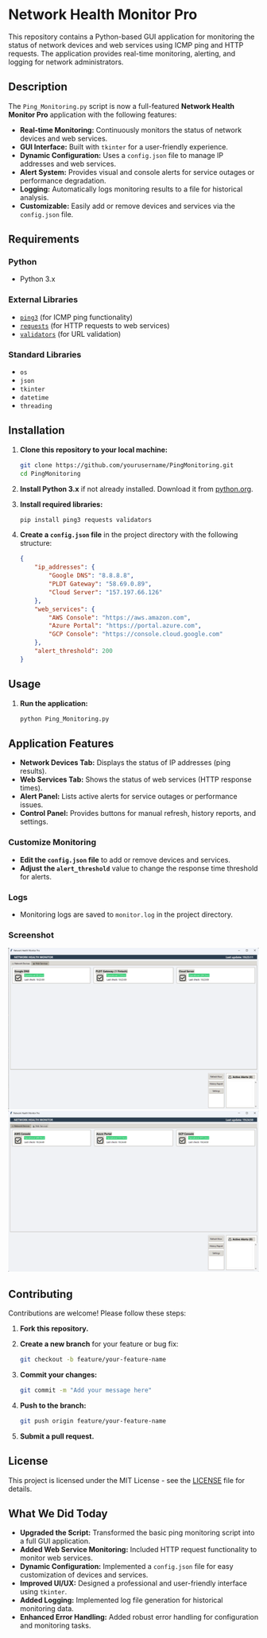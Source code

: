 # Network Health Monitor Pro

This repository contains a Python-based GUI application for monitoring the status of network devices and web services using ICMP ping and HTTP requests. The application provides real-time monitoring, alerting, and logging for network administrators.

## Description

The `Ping_Monitoring.py` script is now a full-featured **Network Health Monitor Pro** application with the following features:

- **Real-time Monitoring:** Continuously monitors the status of network devices and web services.
- **GUI Interface:** Built with `tkinter` for a user-friendly experience.
- **Dynamic Configuration:** Uses a `config.json` file to manage IP addresses and web services.
- **Alert System:** Provides visual and console alerts for service outages or performance degradation.
- **Logging:** Automatically logs monitoring results to a file for historical analysis.
- **Customizable:** Easily add or remove devices and services via the `config.json` file.

## Requirements

### Python

- Python 3.x

### External Libraries

- [`ping3`](https://pypi.org/project/ping3/) (for ICMP ping functionality)
- [`requests`](https://pypi.org/project/requests/) (for HTTP requests to web services)
- [`validators`](https://pypi.org/project/validators/) (for URL validation)

### Standard Libraries

- `os`
- `json`
- `tkinter`
- `datetime`
- `threading`

## Installation

1. **Clone this repository to your local machine:**

    ```bash
    git clone https://github.com/yourusername/PingMonitoring.git
    cd PingMonitoring
    ```

2. **Install Python 3.x** if not already installed. Download it from [python.org](https://www.python.org/).

3. **Install required libraries:**

    ```bash
    pip install ping3 requests validators
    ```

4. **Create a `config.json` file** in the project directory with the following structure:

    ```json
    {
        "ip_addresses": {
            "Google DNS": "8.8.8.8",
            "PLDT Gateway": "58.69.0.89",
            "Cloud Server": "157.197.66.126"
        },
        "web_services": {
            "AWS Console": "https://aws.amazon.com",
            "Azure Portal": "https://portal.azure.com",
            "GCP Console": "https://console.cloud.google.com"
        },
        "alert_threshold": 200
    }
    ```

## Usage

1. **Run the application:**

    ```bash
    python Ping_Monitoring.py
    ```

## Application Features

- **Network Devices Tab:** Displays the status of IP addresses (ping results).
- **Web Services Tab:** Shows the status of web services (HTTP response times).
- **Alert Panel:** Lists active alerts for service outages or performance issues.
- **Control Panel:** Provides buttons for manual refresh, history reports, and settings.

### Customize Monitoring

- **Edit the `config.json` file** to add or remove devices and services.
- **Adjust the `alert_threshold`** value to change the response time threshold for alerts.

### Logs

- Monitoring logs are saved to `monitor.log` in the project directory.

### Screenshot

![Network Health Monitor Pro](images/screenshot_net.png)  
![Network Health Monitor Pro 2](images/screenshot_web.png)

## Contributing

Contributions are welcome! Please follow these steps:

1. **Fork this repository.**

2. **Create a new branch** for your feature or bug fix:

    ```bash
    git checkout -b feature/your-feature-name
    ```

3. **Commit your changes:**

    ```bash
    git commit -m "Add your message here"
    ```

4. **Push to the branch:**

    ```bash
    git push origin feature/your-feature-name
    ```

5. **Submit a pull request.**

## License

This project is licensed under the MIT License - see the [LICENSE](LICENSE) file for details.

## What We Did Today

- **Upgraded the Script:** Transformed the basic ping monitoring script into a full GUI application.
- **Added Web Service Monitoring:** Included HTTP request functionality to monitor web services.
- **Dynamic Configuration:** Implemented a `config.json` file for easy customization of devices and services.
- **Improved UI/UX:** Designed a professional and user-friendly interface using `tkinter`.
- **Added Logging:** Implemented log file generation for historical monitoring data.
- **Enhanced Error Handling:** Added robust error handling for configuration and monitoring tasks.